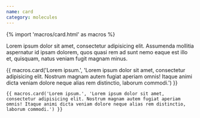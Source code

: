 ```yaml
---
name: card
category: molecules
---
```


{% import 'macros/card.html' as macros %}

Lorem ipsum dolor sit amet, consectetur adipisicing elit. Assumenda mollitia aspernatur id ipsam dolorem, quos quasi rem ad sunt nemo eaque est illo et, quisquam, natus veniam fugit magnam minus.

<div class="sg-example">
    {{ macros.card('Lorem ipsum.', 'Lorem ipsum dolor sit amet, consectetur adipisicing elit. Nostrum magnam autem fugiat aperiam omnis! Itaque animi dicta veniam dolore neque alias rem distinctio, laborum commodi.') }}
</div>

```markup
{{ macros.card('Lorem ipsum.', 'Lorem ipsum dolor sit amet, consectetur adipisicing elit. Nostrum magnam autem fugiat aperiam omnis! Itaque animi dicta veniam dolore neque alias rem distinctio, laborum commodi.') }}
```